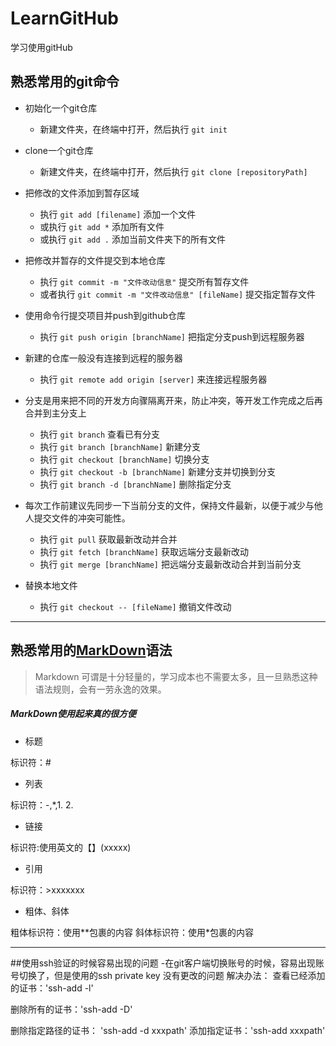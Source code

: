 # LearnGitHub
学习使用gitHub

## 熟悉常用的git命令

* 初始化一个git仓库

	- 新建文件夹，在终端中打开，然后执行 `git init`
	
* clone一个git仓库

	- 新建文件夹，在终端中打开，然后执行 `git clone [repositoryPath]` 
	
* 把修改的文件添加到暂存区域
	
	- 执行 `git add [filename]` 添加一个文件
	- 或执行 `git add *` 添加所有文件
	- 或执行 `git add .` 添加当前文件夹下的所有文件

* 把修改并暂存的文件提交到本地仓库

	- 执行 `git commit -m "文件改动信息"`	提交所有暂存文件
	- 或者执行 `git commit -m "文件改动信息" [fileName]` 提交指定暂存文件

* 使用命令行提交项目并push到github仓库
 
	- 执行 `git push origin [branchName]` 把指定分支push到远程服务器

* 新建的仓库一般没有连接到远程的服务器

	- 执行 `git remote add origin [server]` 来连接远程服务器

* 分支是用来把不同的开发方向骤隔离开来，防止冲突，等开发工作完成之后再合并到主分支上
	
	- 执行 `git branch` 查看已有分支
	- 执行 `git branch [branchName]` 新建分支
	- 执行 `git checkout [branchName]` 切换分支
	- 执行 `git checkout -b [branchName]` 新建分支并切换到分支
	- 执行 `git branch -d [branchName]` 删除指定分支
	

* 每次工作前建议先同步一下当前分支的文件，保持文件最新，以便于减少与他人提交文件的冲突可能性。
	
	- 执行 `git pull` 获取最新改动并合并
	- 执行 `git fetch [branchName]` 获取远端分支最新改动
	- 执行 `git merge [branchName]` 把远端分支最新改动合并到当前分支
	
* 替换本地文件
	- 执行 `git checkout -- [fileName]` 撤销文件改动



***

## 熟悉常用的[MarkDown](http://www.jianshu.com/p/1e402922ee32/)语法
> Markdown 可谓是十分轻量的，学习成本也不需要太多，且一旦熟悉这种语法规则，会有一劳永逸的效果。

##### **MarkDown使用起来真的很方便**

* 标题

标识符：#

* 列表

标识符：-,*,1. 2. 

* 链接

标识符:使用英文的【】(xxxxx)

* 引用

标识符：>xxxxxxx

* 粗体、斜体

粗体标识符：使用**包裹的内容
斜体标识符：使用*包裹的内容

***
##使用ssh验证的时候容易出现的问题
-在git客户端切换账号的时候，容易出现账号切换了，但是使用的ssh private key 没有更改的问题
解决办法：
查看已经添加的证书：'ssh-add -l'

删除所有的证书：'ssh-add -D'

删除指定路径的证书： 'ssh-add -d xxxpath'
添加指定证书：'ssh-add xxxpath'
